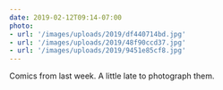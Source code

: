 ```yaml
---
date: 2019-02-12T09:14-07:00
photo:
- url: '/images/uploads/2019/df440714bd.jpg'
- url: '/images/uploads/2019/48f90ccd37.jpg'
- url: '/images/uploads/2019/9451e85cf8.jpg'
---
```

Comics from last week. A little late to photograph them.
